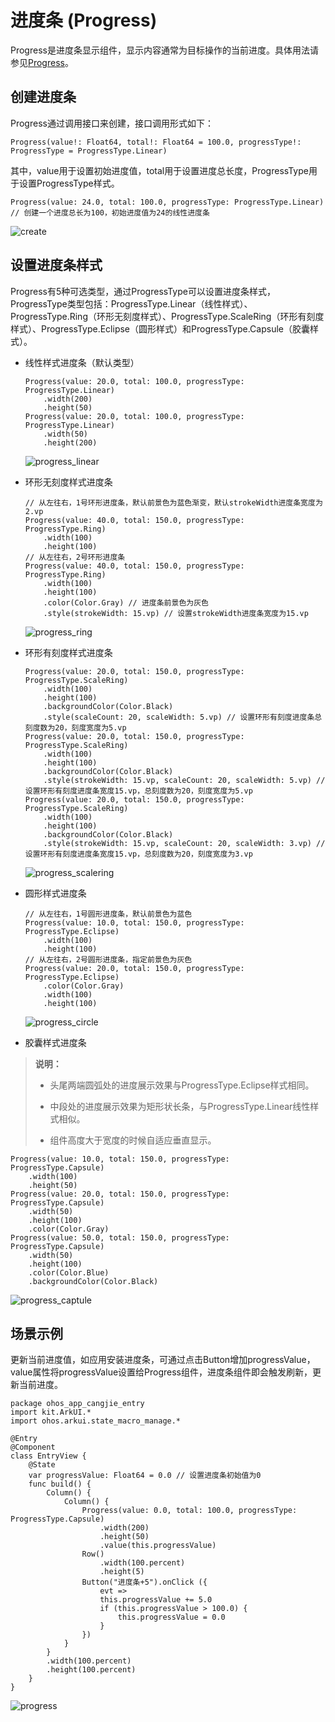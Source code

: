 # 进度条 (Progress)

Progress是进度条显示组件，显示内容通常为目标操作的当前进度。具体用法请参见[Progress](../../../reference/source_zh_cn/arkui-cj/cj-information-display-progress.md)。

## 创建进度条

Progress通过调用接口来创建，接口调用形式如下：

```cangjie
Progress(value!: Float64, total!: Float64 = 100.0, progressType!: ProgressType = ProgressType.Linear)
```

其中，value用于设置初始进度值，total用于设置进度总长度，ProgressType用于设置ProgressType样式。

```cangjie
Progress(value: 24.0, total: 100.0, progressType: ProgressType.Linear) // 创建一个进度总长为100，初始进度值为24的线性进度条
```

![create](figures/create.png)

## 设置进度条样式

Progress有5种可选类型，通过ProgressType可以设置进度条样式，ProgressType类型包括：ProgressType.Linear（线性样式）、 ProgressType.Ring（环形无刻度样式）、ProgressType.ScaleRing（环形有刻度样式）、ProgressType.Eclipse（圆形样式）和ProgressType.Capsule（胶囊样式）。

- 线性样式进度条（默认类型）

  ```cangjie
  Progress(value: 20.0, total: 100.0, progressType: ProgressType.Linear)
      .width(200)
      .height(50)
  Progress(value: 20.0, total: 100.0, progressType: ProgressType.Linear)
      .width(50)
      .height(200)
  ```

  ![progress_linear](figures/progress_linear.png)

- 环形无刻度样式进度条

  ```cangjie
  // 从左往右，1号环形进度条，默认前景色为蓝色渐变，默认strokeWidth进度条宽度为2.vp
  Progress(value: 40.0, total: 150.0, progressType: ProgressType.Ring)
      .width(100)
      .height(100)
  // 从左往右，2号环形进度条
  Progress(value: 40.0, total: 150.0, progressType: ProgressType.Ring)
      .width(100)
      .height(100)
      .color(Color.Gray) // 进度条前景色为灰色
      .style(strokeWidth: 15.vp) // 设置strokeWidth进度条宽度为15.vp
  ```

  ![progress_ring](figures/progress_ring.png)

- 环形有刻度样式进度条

  ```cangjie
  Progress(value: 20.0, total: 150.0, progressType: ProgressType.ScaleRing)
      .width(100)
      .height(100)
      .backgroundColor(Color.Black)
      .style(scaleCount: 20, scaleWidth: 5.vp) // 设置环形有刻度进度条总刻度数为20，刻度宽度为5.vp
  Progress(value: 20.0, total: 150.0, progressType: ProgressType.ScaleRing)
      .width(100)
      .height(100)
      .backgroundColor(Color.Black)
      .style(strokeWidth: 15.vp, scaleCount: 20, scaleWidth: 5.vp) // 设置环形有刻度进度条宽度15.vp，总刻度数为20，刻度宽度为5.vp
  Progress(value: 20.0, total: 150.0, progressType: ProgressType.ScaleRing)
      .width(100)
      .height(100)
      .backgroundColor(Color.Black)
      .style(strokeWidth: 15.vp, scaleCount: 20, scaleWidth: 3.vp) // 设置环形有刻度进度条宽度15.vp，总刻度数为20，刻度宽度为3.vp
  ```

  ![progress_scalering](figures/progress_scalering.png)

- 圆形样式进度条

  ```cangjie
  // 从左往右，1号圆形进度条，默认前景色为蓝色
  Progress(value: 10.0, total: 150.0, progressType: ProgressType.Eclipse)
      .width(100)
      .height(100)
  // 从左往右，2号圆形进度条，指定前景色为灰色
  Progress(value: 20.0, total: 150.0, progressType: ProgressType.Eclipse)
      .color(Color.Gray)
      .width(100)
      .height(100)
  ```

  ![progress_circle](figures/progress_circle.png)

- 胶囊样式进度条

> **说明：**
>
> - 头尾两端圆弧处的进度展示效果与ProgressType.Eclipse样式相同。
>
> - 中段处的进度展示效果为矩形状长条，与ProgressType.Linear线性样式相似。
>
> - 组件高度大于宽度的时候自适应垂直显示。

  ```cangjie
  Progress(value: 10.0, total: 150.0, progressType: ProgressType.Capsule)
      .width(100)
      .height(50)
  Progress(value: 20.0, total: 150.0, progressType: ProgressType.Capsule)
      .width(50)
      .height(100)
      .color(Color.Gray)
  Progress(value: 50.0, total: 150.0, progressType: ProgressType.Capsule)
      .width(50)
      .height(100)
      .color(Color.Blue)
      .backgroundColor(Color.Black)
  ```

  ![progress_captule](figures/progress_captule.png)

## 场景示例

更新当前进度值，如应用安装进度条，可通过点击Button增加progressValue，value属性将progressValue设置给Progress组件，进度条组件即会触发刷新，更新当前进度。

 <!-- run -->

```cangjie
package ohos_app_cangjie_entry
import kit.ArkUI.*
import ohos.arkui.state_macro_manage.*

@Entry
@Component
class EntryView {
    @State
    var progressValue: Float64 = 0.0 // 设置进度条初始值为0
    func build() {
        Column() {
            Column() {
                Progress(value: 0.0, total: 100.0, progressType: ProgressType.Capsule)
                    .width(200)
                    .height(50)
                    .value(this.progressValue)
                Row()
                    .width(100.percent)
                    .height(5)
                Button("进度条+5").onClick ({
                    evt =>
                    this.progressValue += 5.0
                    if (this.progressValue > 100.0) {
                        this.progressValue = 0.0
                    }
                })
            }
        }
        .width(100.percent)
        .height(100.percent)
    }
}

```

![progress](figures/progress.gif)
